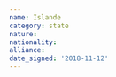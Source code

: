 ```yaml
---
name: Islande
category: state
nature: 
nationality: 
alliance: 
date_signed: '2018-11-12'
---
```

    